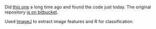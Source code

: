 Did [this one](https://www.kaggle.com/c/galaxy-zoo-the-galaxy-challenge) a long time ago and found the code just today. The original repository [is on bitbucket](https://bitbucket.org/rinze/kaggle-galaxy-zoo).

Used [ImageJ](http://imagej.nih.gov/ij/) to extract image features and R for classification.
